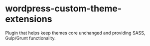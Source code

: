 # wordpress-custom-theme-extensions

Plugin that helps keep themes core unchanged and providing SASS, Gulp/Grunt functionality.
